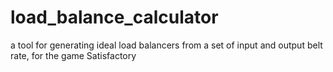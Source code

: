 # load_balance_calculator
a tool for generating ideal load balancers from a set of input and output belt rate, for the game Satisfactory
